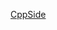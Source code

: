 [CppSide](https://github.com/InfernumVII/nativeconsoleJava-CppSide-/blob/master/Dll1/NativeConsole.cpp)

